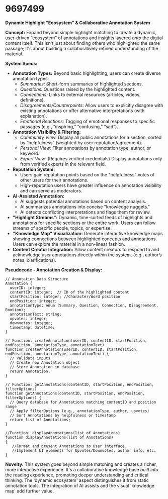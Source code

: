 # 9697499

**Dynamic Highlight “Ecosystem” & Collaborative Annotation System**

**Concept:** Expand beyond simple highlight matching to create a dynamic, user-driven “ecosystem” of annotations and insights layered *onto* the digital content itself. This isn't just about finding others who highlighted the same passage; it's about building a collaboratively refined understanding of the material.

**System Specs:**

*   **Annotation Types:** Beyond basic highlighting, users can create diverse annotation types:
    *   *Summaries:* Short-form summaries of highlighted sections.
    *   *Questions:* Questions raised by the highlighted content.
    *   *Connections:* Links to external resources (articles, videos, definitions).
    *   *Disagreements/Counterpoints:*  Allow users to explicitly disagree with existing annotations or offer alternative interpretations (with explanation).
    *   *Emotional Reactions:* Tagging of emotional responses to specific passages (e.g., “inspiring,” “confusing,” “sad”).
*   **Annotation Visibility & Filtering:**
    *   *Community View:*  Display all public annotations for a section, sorted by “helpfulness” (weighted by user reputation/agreement).
    *   *Personal View:* Filter annotations by annotation type, author, or keyword.
    *   *Expert View:* (Requires verified credentials)  Display annotations only from verified experts in the relevant field.
*   **Reputation System:**
    *   Users gain reputation points based on the "helpfulness" votes of other users for their annotations.
    *   High-reputation users have greater influence on annotation visibility and can serve as moderators.
*   **AI-Assisted Annotation:**
    *   AI suggests potential annotations based on content analysis.
    *   AI summarizes annotations into concise "knowledge nuggets."
    *   AI detects conflicting interpretations and flags them for review.
*   **"Highlight Streams":**  Dynamic, time-sorted feeds of highlights and annotations for specific sections or the entire work.  Users can follow streams of specific people, topics, or expertise.
*   **"Knowledge Map" Visualization:**  Generate interactive knowledge maps showing connections between highlighted concepts and annotations.  Users can explore the material in a non-linear fashion.
*   **Content Creator Integration:** Allow content creators to respond to and acknowledge user annotations directly within the system. (e.g., author’s notes, clarifications).

**Pseudocode - Annotation Creation & Display:**

```
// Annotation Data Structure
Annotation {
  userID: integer;
  contentID: integer;  // ID of the highlighted content
  startPosition: integer; //Character/Word position
  endPosition: integer;
  annotationType: enum (Summary, Question, Connection, Disagreement, Emotion);
  annotationText: string;
  upvotes: integer;
  downvotes: integer;
  timestamp: datetime;
}

// Function: createAnnotation(userID, contentID, startPosition, endPosition, annotationType, annotationText)
function createAnnotation(userID, contentID, startPosition, endPosition, annotationType, annotationText) {
  // Validate inputs
  // Create new Annotation object
  // Store Annotation in database
  return Annotation;
}

// Function: getAnnotations(contentID, startPosition, endPosition, filterOptions)
function getAnnotations(contentID, startPosition, endPosition, filterOptions) {
  // Query database for Annotations matching contentID and position range
  // Apply filterOptions (e.g., annotationType, author, upvotes)
  // Sort Annotations by helpfulness or timestamp
  return list of Annotations;
}

//Function: displayAnnotations(list of Annotations)
function displayAnnotations(list of Annotations)
{
   //Format and present Annotations to User Interface.
   //Implement UI elements for Upvotes/Downvotes, author info, etc.
}

```

**Novelty:** This system goes beyond simple matching and creates a richer, more interactive experience. It's a collaborative knowledge base *built into* the reading experience, promoting deeper understanding and critical thinking. The 'dynamic ecosystem' aspect distinguishes it from static annotation tools. The integration of AI assists and the visual 'knowledge map' add further value.
